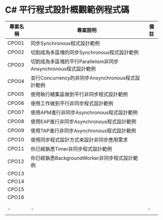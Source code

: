 # C# 平行程式設計概觀範例程式碼

|專案名稱|專案說明|備註|
|-|-|-|
|CPO01|同步Synchronous程式設計範例||
|CPO02|切割成為多區塊的同步Synchronous程式設計範例||
|CPO03|切割成為多區塊的平行Parallelism非同步Ansynchronous程式設計範例||
|CPO04|並行Concurrency的非同步Ansynchronous程式設計範例||
|CPO05|使用執行緒集區做到平行非同步程式設計範例||
|CPO06|使用工作做到平行非同步程式設計範例||
|CPO07|使用APM進行非同步Asynchronous程式設計範例||
|CPO08|使用EAP進行非同步Asynchronous程式設計範例||
|CPO09|使用TAP進行非同步Asynchronous程式設計範例||
|CPO10|使用同步程式設計方式來設計非同步應用需求||
|CPO11|你已經孰悉Timer非同步程式設計範例||
|CPO12|你已經孰悉BackgroundWorker非同步程式設計範例||
|CPO13|||
|CPO14|||
|CPO15|||
|CPO16|||
||||
||||
|-|-|-|
||||


